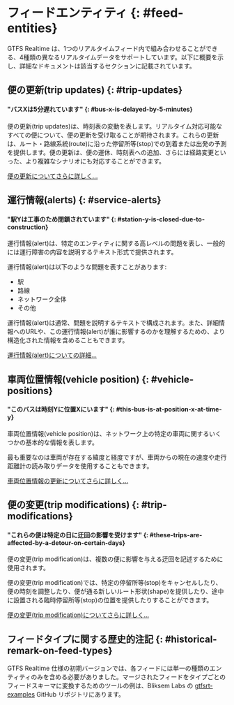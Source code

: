 # フィードエンティティ {: #feed-entities}

GTFS Realtime は、1つのリアルタイムフィード内で組み合わせることができる、4種類の異なるリアルタイムデータをサポートしています。以下に概要を示し、詳細なドキュメントは該当するセクションに記載されています。

## 便の更新(trip updates) {: #trip-updates}

#### "バスXは5分遅れています" {: #bus-x-is-delayed-by-5-minutes}


便の更新(trip updates)は、時刻表の変動を表します。リアルタイム対応可能なすべての便について、便の更新を受け取ることが期待されます。これらの更新は、ルート・路線系統(route)に沿った停留所等(stop)での到着または出発の予測を提供します。便の更新は、便の運休、時刻表への追加、さらには経路変更といった、より複雑なシナリオにも対応することができます。

[便の更新についてさらに詳しく...](../trip-updates)

## 運行情報(alerts) {: #service-alerts}

#### "駅Yは工事のため閉鎖されています" {: #station-y-is-closed-due-to-construction}

運行情報(alert)は、特定のエンティティに関する高レベルの問題を表し、一般的には運行障害の内容を説明するテキスト形式で提供されます。

運行情報(alert)は以下のような問題を表すことがあります:

*   駅
*   路線
*   ネットワーク全体
*   その他

運行情報(alert)は通常、問題を説明するテキストで構成されます。また、詳細情報へのURLや、この運行情報(alert)が誰に影響するのかを理解するための、より構造化された情報を含めることもできます。

[運行情報(alert)についての詳細...](../service-alerts)

## 車両位置情報(vehicle position) {: #vehicle-positions}

#### "このバスは時刻Yに位置Xにいます" {: #this-bus-is-at-position-x-at-time-y}

車両位置情報(vehicle position)は、ネットワーク上の特定の車両に関するいくつかの基本的な情報を表します。

最も重要なのは車両が存在する緯度と経度ですが、車両からの現在の速度や走行距離計の読み取りデータを使用することもできます。

[車両位置情報の更新についてさらに詳しく...](../vehicle-positions)

## 便の変更(trip modifications) {: #trip-modifications}

#### "これらの便は特定の日に迂回の影響を受けます" {: #these-trips-are-affected-by-a-detour-on-certain-days}


便の変更(trip modification)は、複数の便に影響を与える迂回を記述するために使用されます。

便の変更(trip modification)では、特定の停留所等(stop)をキャンセルしたり、便の時刻を調整したり、便が通る新しいルート形状(shape)を提供したり、途中に設置される臨時停留所等(stop)の位置を提供したりすることができます。

[便の変更(trip modification)についてさらに詳しく...](../trip-modifications)

## フィードタイプに関する歴史的注記 {: #historical-remark-on-feed-types}

GTFS Realtime 仕様の初期バージョンでは、各フィードには単一の種類のエンティティのみを含める必要がありました。マージされたフィードをタイプごとのフィードスキーマに変換するためのツールの例は、Bliksem Labs の [gtfsrt-examples](https://github.com/bliksemlabs/gtfsrt-examples/blob/master/split_by_entitytype.py) GitHub リポジトリにあります。

